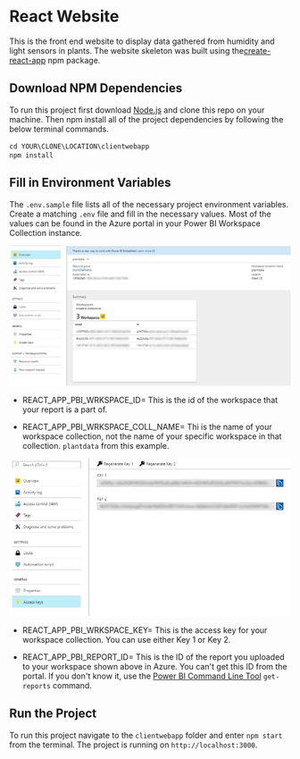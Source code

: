 # React Website 

This is the front end website to display data gathered from humidity and light sensors in plants. The website skeleton was built using the[create-react-app](https://www.npmjs.com/package/create-react-app) npm package.

## Download NPM Dependencies

To run this project first download [Node.js](https://nodejs.org/en/) and clone this repo on your machine. Then npm install all of the project dependencies by following the below terminal commands.

```terminal
cd YOUR\CLONE\LOCATION\clientwebapp
npm install
```

## Fill in Environment Variables

The `.env.sample` file lists all of the necessary project environment variables. Create a matching `.env` file and fill in the necessary values. Most of the values can be found in the Azure portal in your Power BI Workspace Collection instance.

![Power BI Workspace](../images/PowerBIWrkspcColl.jpg)

 - REACT_APP_PBI_WRKSPACE_ID= This is the id of the workspace that your report is a part of.

 - REACT_APP_PBI_WRKSPACE_COLL_NAME= Thi is the name of your workspace collection, not the name of your specific workspace in that collection. `plantdata` from this example.

![Power BI Workspace Key](../images/PowerBIKey.jpg)

 - REACT_APP_PBI_WRKSPACE_KEY= This is the access key for your workspace collection. You can use either Key 1 or Key 2.

 - REACT_APP_PBI_REPORT_ID= This is the ID of the report you uploaded to your workspace shown above in Azure. You can't get this ID from the portal. If you don't know it, use the [Power BI Command Line Tool](https://github.com/Microsoft/PowerBI-Cli) `get-reports` command.


## Run the Project

To run this project navigate to the `clientwebapp` folder and enter `npm start` from the terminal. The project is running on `http://localhost:3000`.